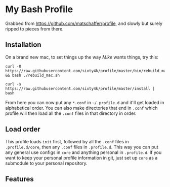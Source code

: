 My Bash Profile
===============

Grabbed from https://github.com/matschaffer/profile, and slowly but surely ripped to pieces from there.

Installation
------------
On a brand new mac, to set things up the way *Mike* wants things, try this:

    curl -O https://raw.githubusercontent.com/sixty4k/profile/master/bin/rebuild_mac.sh && bash ./rebuild_mac.sh

    curl -s https://raw.githubusercontent.com/sixty4k/profile/master/install | bash

From here you can now put any `*.conf` in `~/.profile.d` and it'll get loaded in alphabetical order. You can also make directories that end in `.conf` which profile will then load all the `.conf` files in that directory in order.

Load order
----------

This profile loads `init` first, followed by all the `.conf` files in `.profile.d/core`, then any `.conf` files in `.profile.d`. This way you can put any general use configs in `core` and anything personal in `.profile.d`. If you want to keep your personal profile information in git, just set up `core` as a submodule to your personal repository.

Features
--------
